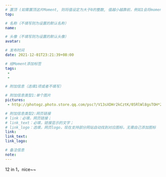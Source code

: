 ```yaml
---
# 置顶 (如需置顶这片Moment, 则将值设定为大于0的整数, 值越小越靠前，例如1会将moment放在最顶端)
top: 

# 名称（不填写则为设置的默认名称）
name: 

# 头像（不填写则为设置的默认头像）
avatar:

# 发布时间
date: 2021-12-01T23:21:39+08:00

# 给Moment添加标签
tags:
 -
 -

# 附加信息（选填1项或者不填写）

# 附加信息类型1:单个图片
pictures:
 - http://photogz.photo.store.qq.com/psc?/V13sXDHr2kCztK/05RlWl8gsTOH*Z17MtCBzMjq4SWCk7lWs9Bycj72hFxbO8RHoOIABXIngrORuEDYIWftSG6KB8iwSwgMb3ToLQ!!/b&bo=wgFUAMIBVAARADc!

# 附加信息类型2:网页链接
# link：必填，网页链接；
# link_text：必填，链接显示的文字；
# link_logo：选填，网页logo，现在支持部分网站自动找到对应图标，无需自己添加图标
link:
link_text:
link_logo:

# 备注信息
note:
---
```


12 in 1，nice~~
